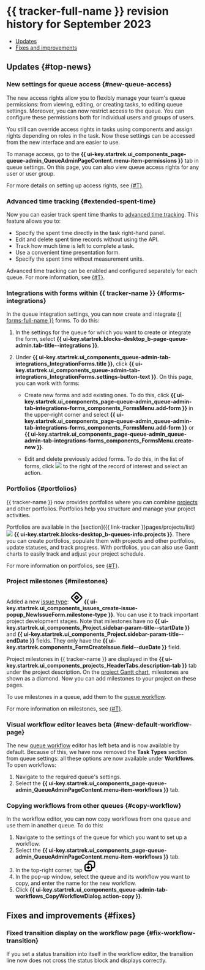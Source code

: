 # {{ tracker-full-name }} revision history for September 2023

* [Updates](#top-news)
* [Fixes and improvements](#fixes)

## Updates {#top-news}

### New settings for queue access {#new-queue-access}

The new access rights allow you to flexibly manage your team's queue permissions: from viewing, editing, or creating tasks, to editing queue settings. Moreover, you can now restrict access to the queue. You can configure these permissions both for individual users and groups of users.

You still can override access rights in tasks using components and assign rights depending on roles in the task. Now these settings can be accessed from the new interface and are easier to use.

To manage access, go to the **{{ ui-key.startrek.ui_components_page-queue-admin_QueueAdminPageContent.menu-item-permissions }}** tab in queue settings. On this page, you can also view queue access rights for any user or user group.

For more details on setting up access rights, see [{#T}](../manager/queue-access.md).

### Advanced time tracking {#extended-spent-time}

Now you can easier track spent time thanks to [advanced time tracking](../user/time-spent.md#extended-spent-time). This feature allows you to:

* Specify the spent time directly in the task right-hand panel.
* Edit and delete spent time records without using the API.
* Track how much time is left to complete a task.
* Use a convenient time presentation form.
* Specify the spent time without measurement units.

Advanced time tracking can be enabled and configured separately for each queue. For more information, see [{#T}](../manager/queue-spent-time.md).

### Integrations with forms within {{ tracker-name }} {#forms-integrations}

In the queue integration settings, you can now create and integrate [{{ forms-full-name }}](../../forms/index.yaml) forms. To do this:

1. In the settings for the queue for which you want to create or integrate the form, select **{{ ui-key.startrek.blocks-desktop_b-page-queue-admin.tab-title--integrations }}**.

1. Under **{{ ui-key.startrek.ui_components_queue-admin-tab-integrations_IntegrationForms.title }}**, click **{{ ui-key.startrek.ui_components_queue-admin-tab-integrations_IntegrationForms.settings-button-text }}**. On this page, you can work with forms:

   * Create new forms and add existing ones. To do this, click **{{ ui-key.startrek.ui_components_page-queue-admin_queue-admin-tab-integrations-forms_components_FormsMenu.add-form }}** in the upper-right corner and select **{{ ui-key.startrek.ui_components_page-queue-admin_queue-admin-tab-integrations-forms_components_FormsMenu.add-form }}** or **{{ ui-key.startrek.ui_components_page-queue-admin_queue-admin-tab-integrations-forms_components_FormsMenu.create-new }}**.

   * Edit and delete previously added forms. To do this, in the list of forms, click ![](../../_assets/tracker/svg/actions.svg) to the right of the record of interest and select an action.

### Portfolios {#portfolios}

{{ tracker-name }} now provides portfolios where you can combine [projects](../manager/project-new.md) and other portfolios. Portfolios help you structure and manage your project activities.

Portfolios are available in the [section]({{ link-tracker }}pages/projects/list) ![](../../_assets/tracker/svg/project.svg)&nbsp;**{{ ui-key.startrek.blocks-desktop_b-queues-info.projects }}**. There you can create portfolios, populate them with projects and other portfolios, update statuses, and track progress. With portfolios, you can also use Gantt charts to easily track and adjust your project schedule.

For more information on portfolios, see [{#T}](../manager/portfolio.md).

### Project milestones {#milestones}

Added a new [issue type](../manager/add-ticket-type.md): ![](../../_assets/tracker/svg/milestone.svg) **{{ ui-key.startrek.ui_components_issues_create-issue-popup_NewIssueForm.milestone-type }}**. You can use it to track important project development stages. Note that milestones have no **{{ ui-key.startrek.ui_components_Project.sidebar-param-title--startDate }}** and **{{ ui-key.startrek.ui_components_Project.sidebar-param-title--endDate }}** fields. They only have the **{{ ui-key.startrek.components_FormCreateIssue.field--dueDate }}** field.

Project milestones in {{ tracker-name }} are displayed in the **{{ ui-key.startrek.ui_components_projects_HeaderTabs.description-tab }}** tab under the project description. On the [project Gantt chart](../gantt/project.md), milestones are shown as a diamond. Now you can add milestones to your project on these pages.

To use milestones in a queue, add them to the [queue workflow](../manager/add-workflow.md).

For more information on milestones, see [{#T}](../manager/milestones.md).

### Visual workflow editor leaves beta {#new-default-workflow-page}

The new [queue workflow](../manager/add-workflow.md) editor has left beta and is now available by default. Because of this, we have now removed the **Task Types** section from queue settings: all these options are now available under **Workflows**. To open workflows:

1. Navigate to the required queue's settings.
1. Select the **{{ ui-key.startrek.ui_components_page-queue-admin_QueueAdminPageContent.menu-item-workflows }}** tab.

### Copying workflows from other queues {#copy-workflow}

In the workflow editor, you can now copy workflows from one queue and use them in another queue. To do this:

1. Navigate to the settings of the queue for which you want to set up a workflow.
1. Select the **{{ ui-key.startrek.ui_components_page-queue-admin_QueueAdminPageContent.menu-item-workflows }}** tab.
1. In the top-right corner, tap ![](../../_assets/tracker/svg/copy-workflow.svg).
1. In the pop-up window, select the queue and its workflow you want to copy, and enter the name for the new workflow.
1. Click **{{ ui-key.startrek.ui_components_queue-admin-tab-workflows_CopyWorkflowDialog.action-copy }}**.

## Fixes and improvements {#fixes}

### Fixed transition display on the workflow page {#fix-workflow-transition}

If you set a status transition into itself in the workflow editor, the transition line now does not cross the status block and displays correctly.